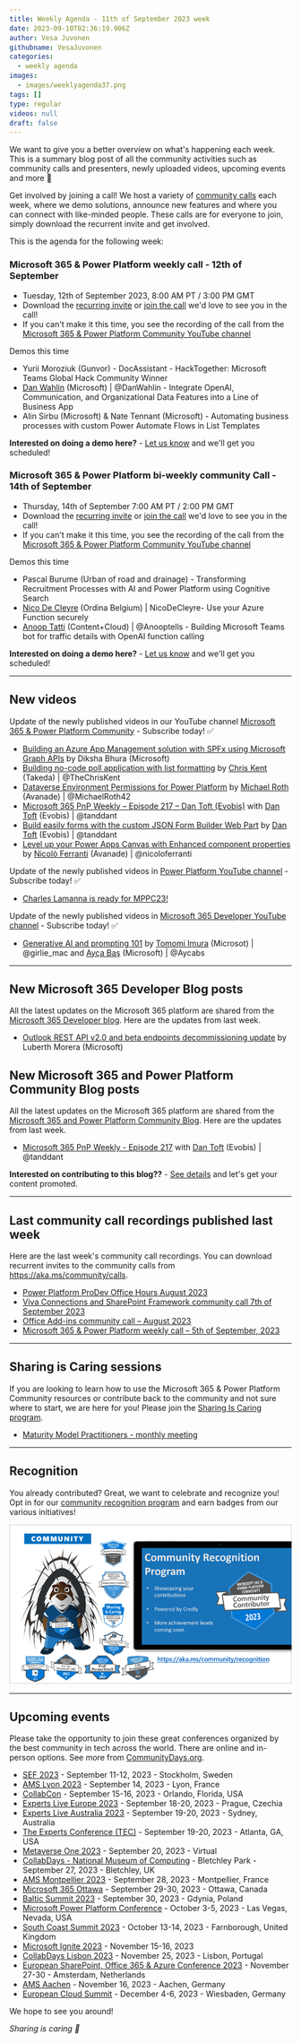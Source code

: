 ```yaml
---
title: Weekly Agenda - 11th of September 2023 week
date: 2023-09-10T02:36:19.906Z
author: Vesa Juvonen
githubname: VesaJuvonen
categories:
  - weekly agenda
images:
  - images/weeklyagenda37.png
tags: []
type: regular
videos: null
draft: false
---
```


We want to give you a better overview on what's happening each week. This is a summary blog post of all the community activities such as community calls and presenters, newly uploaded videos, upcoming events and more 🚀

Get involved by joining a call! We host a variety of [community calls](https://aka.ms/community/calls) each week, where we demo solutions, announce new features and where you can connect with like-minded people. These calls are for everyone to join, simply download the recurrent invite and get involved.

This is the agenda for the following week:

### Microsoft 365 & Power Platform weekly call - 12th of September

* Tuesday, 12th of September 2023, 8:00 AM PT / 3:00 PM GMT
* Download the [recurring invite](https://aka.ms/m365-dev-call) or [join the call](https://aka.ms/m365-dev-call-join) we'd love to see you in the call!
* If you can't make it this time, you see the recording of the call from the [Microsoft 365 & Power Platform Community YouTube channel](https://www.youtube.com/playlist?list=PLR9nK3mnD-OUQOW86tT5dkCRQAVGY7DlH)

Demos this time

* Yurii Moroziuk (Gunvor) - DocAssistant - HackTogether: Microsoft Teams Global Hack Community Winner
* [Dan Wahlin](https://twitter.com/DanWahlin) (Microsoft) | @DanWahlin - Integrate OpenAI, Communication, and Organizational Data Features into a Line of Business App
* Alin Sirbu  (Microsoft) & Nate Tennant (Microsoft) - Automating business processes with custom Power Automate Flows in List Templates

**Interested on doing a demo here?** - [Let us know](https://aka.ms/community/request/demo) and we'll get you scheduled!

### Microsoft 365 & Power Platform bi-weekly community Call - 14th of September

* Thursday, 14th of September 7:00 AM PT / 2:00 PM GMT
* Download the [recurring invite](https://aka.ms/spdev-sig-call) or [join the call](https://aka.ms/spdev-sig-call-join) we'd love to see you in the call!
* If you can't make it this time, you see the recording of the call from the [Microsoft 365 & Power Platform Community YouTube channel](https://www.youtube.com/watch?v=gAqUr9wa2_0&list=PLR9nK3mnD-OURfm5Ypu-wK52cxBv_gXCA)

Demos this time

* Pascal Burume (Urban of road and drainage) - Transforming Recruitment Processes with AI and Power Platform using Cognitive Search
* [Nico De Cleyre](https://twitter.com/NicoDeCleyre) (Ordina Belgium) | NicoDeCleyre- Use your Azure Function securely
* [Anoop Tatti](https://twitter.com/anooptells) (Content+Cloud) | @Anooptells - Building Microsoft Teams bot for traffic details with OpenAI function calling

**Interested on doing a demo here?** - [Let us know](https://aka.ms/community/request/demo) and we'll get you scheduled!

---

## New videos 

Update of the newly published videos in our YouTube channel [Microsoft 365 & Power Platform Community](https://www.youtube.com/channel/UC_mKdhw-V6CeCM7gTo_Iy7w) - Subscribe today! ✅

* [Building an Azure App Management solution with SPFx using Microsoft Graph APIs](https://www.youtube.com/watch?v=WCwUP4BKe-g) by Diksha Bhura (Microsoft)
* [Building no-code poll application with list formatting](https://www.youtube.com/watch?v=Qwx_BtYOGjw) by  [Chris Kent](https://twitter.com/theChrisKent) (Takeda) | @TheChrisKent
* [Dataverse Environment Permissions for Power Platform](https://www.youtube.com/watch?v=0j_9cYkQpc0) by [Michael Roth](https://twitter.com/michaelroth42) (Avanade) | @MichaelRoth42
* [Microsoft 365 PnP Weekly – Episode 217 – Dan Toft (Evobis)](https://www.youtube.com/watch?v=WtoR_GNlGak&) with [Dan Toft](tanddant) (Evobis) | @tanddant
* [Build easily forms with the custom JSON Form Builder Web Part](https://www.youtube.com/watch?v=NCJUMZjCh2U) by [Dan Toft](tanddant) (Evobis) | @tanddant
* [Level up your Power Apps Canvas with Enhanced component properties](https://www.youtube.com/watch?v=jiTvxYAqJjM) by [Nicolò Ferranti](https://twitter.com/nicoloferranti)  (Avanade) | @nicoloferranti

Update of the newly published videos in [Power Platform YouTube channel](https://www.youtube.com/@mspowerplatform) - Subscribe today! ✅

* [Charles Lamanna is ready for MPPC23!](https://www.youtube.com/watch?v=ENn5wT873wo)


Update of the newly published videos in [Microsoft 365 Developer YouTube channel](https://www.youtube.com/@Microsoft365Developer) - Subscribe today! ✅

* [Generative AI and prompting 101](https://www.youtube.com/watch?v=PGI6oxbcYDc) by [Tomomi Imura](https://twitter.com/girlie_mac) (Microsot) | @girlie_mac and [Ayça Baş](https://twitter.com/aycabs) (Microsoft) | @Aycabs

---

## New Microsoft 365 Developer Blog posts

All the latest updates on the Microsoft 365 platform are shared from the [Microsoft 365 Developer blog](https://devblogs.microsoft.com/microsoft365dev/). Here are the updates from last week.

* [Outlook REST API v2.0 and beta endpoints decommissioning update](https://devblogs.microsoft.com/microsoft365dev/outlook-rest-api-v2-0-and-beta-endpoints-decommissioning-update/) by Luberth Morera (Microsoft)

## New Microsoft 365 and Power Platform Community Blog posts

All the latest updates on the Microsoft 365 platform are shared from the [Microsoft 365 and Power Platform Community Blog](https://pnp.github.io/blog/). Here are the updates from last week.

* [Microsoft 365 PnP Weekly - Episode 217](https://pnp.github.io/blog/microsoft-365-pnp-weekly/episode-217/) with [Dan Toft](tanddant) (Evobis) | @tanddant

**Interested on contributing to this blog??** - [See details](https://pnp.github.io/blog/post/contribute-blog/) and let's get your content promoted.

---

## Last community call recordings published last week

Here are the last week's community call recordings. You can download recurrent invites to the community calls from https://aka.ms/community/calls.

* [Power Platform ProDev Office Hours August 2023](https://www.youtube.com/watch?v=087s487jlUQ)
* [Viva Connections and SharePoint Framework community call 7th of September 2023](https://www.youtube.com/watch?v=gksDdjg-4g8)
* [Office Add-ins community call – August 2023](https://www.youtube.com/watch?v=zkOrqpXh-pE&t=865s)
* [Microsoft 365 & Power Platform weekly call – 5th of September, 2023](https://www.youtube.com/watch?v=nfH9epR5Pwk&t=2429s)

---

## Sharing is Caring sessions

If you are looking to learn how to use the Microsoft 365 & Power Platform Community resources or contribute back to the community and not sure where to start, we are here for you! Please join the [Sharing Is Caring program](https://pnp.github.io/sharing-is-caring/).

* [Maturity Model Practitioners - monthly meeting](https://aka.ms/mm4m365/invite)

---

## Recognition

You already contributed? Great, we want to celebrate and recognize you! Opt in for our [community recognition program](https://pnp.github.io/recognitionprogram/) and earn badges from our various initiatives! 

![together-221201.png](images/community-recognization-program.png)

---

## Upcoming events

Please take the opportunity to join these great conferences organized by the best community in tech across the world. There are online and in-person options. See more from [CommunityDays.org](https://www.communitydays.org/).

* [SEF 2023](https://www.communitydays.org/event/2023-09-11/sef-2023) - September 11-12, 2023 - Stockholm, Sweden
* [AMS Lyon 2023](https://www.communitydays.org/event/2023-09-14/ams-lyon-2023) - September 14, 2023 - Lyon, France
* [CollabCon](https://www.communitydays.org/event/2023-09-15/collabcon) - September 15-16, 2023 - Orlando, Florida, USA
* [Experts Live Europe 2023](https://www.communitydays.org/event/2023-09-18/experts-live-europe-2023) - September 18-20, 2023 - Prague, Czechia
* [Experts Live Australia 2023](https://www.communitydays.org/event/2023-09-19/expertlive-australia-2023) - September 19-20, 2023 - Sydney, Australia
* [The Experts Conference (TEC)](https://www.communitydays.org/event/2023-09-19/the-experts-conference-2023) - September 19-20, 2023 - Atlanta, GA, USA
* [Metaverse One 2023](https://www.communitydays.org/event/2023-09-20/metaverse-one-2023) - September 20, 2023 - Virtual
* [CollabDays - National Museum of Computing](https://www.communitydays.org/event/2023-09-27/collabdays-national-museum-of-computing-bletchley-park) - Bletchley Park - September 27, 2023 - Bletchley, UK
* [AMS Montpellier 2023](https://www.communitydays.org/event/2023-09-28/ams-montpellier-2023) - September 28, 2023 - Montpellier, France
* [Microsoft 365 Ottawa](https://www.communitydays.org/event/2023-09-29/microsoft-365-ottawa) - September 29-30, 2023 - Ottawa, Canada
* [Baltic Summit 2023](https://www.communitydays.org/event/2023-09-30/baltic-summit-2023) - September 30, 2023 - Gdynia, Poland
* [Microsoft Power Platform Conference](https://powerplatformconf.com/) - October 3-5, 2023 - Las Vegas, Nevada, USA
* [South Coast Summit 2023](https://www.southcoastsummit.com/) - October 13-14, 2023 - Farnborough, United Kingdom
* [Microsoft Ignite 2023](https://ignite.microsoft.com/) - November 15-16, 2023
* [CollabDays Lisbon 2023](https://www.collabdays.org/2023-lisbon/) - November 25, 2023 - Lisbon, Portugal
* [European SharePoint, Office 365 & Azure Conference 2023](https://www.sharepointeurope.com/) - November 27-30 - Amsterdam, Netherlands
* [AMS Aachen](https://www.communitydays.org/event/2023-11-16/ams-aachen) - November 16, 2023 - Aachen, Germany
* [European Cloud Summit](https://www.cloudsummit.eu/) - December 4-6, 2023 - Wiesbaden, Germany

We hope to see you around!

_Sharing is caring 🧡_
